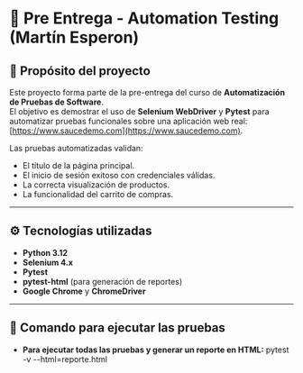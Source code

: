 # 🧪 Pre Entrega - Automation Testing (Martín Esperon)

## 📌 Propósito del proyecto
Este proyecto forma parte de la pre-entrega del curso de **Automatización de Pruebas de Software**.  
El objetivo es demostrar el uso de **Selenium WebDriver** y **Pytest** para automatizar pruebas funcionales sobre una aplicación web real: [https://www.saucedemo.com](https://www.saucedemo.com).

Las pruebas automatizadas validan:
- El título de la página principal.
- El inicio de sesión exitoso con credenciales válidas.
- La correcta visualización de productos.
- La funcionalidad del carrito de compras.

---

## ⚙️ Tecnologías utilizadas
- **Python 3.12**
- **Selenium 4.x**
- **Pytest**
- **pytest-html** (para generación de reportes)
- **Google Chrome** y **ChromeDriver**

---

## 🧠 Comando para ejecutar las pruebas

- **Para ejecutar todas las pruebas y generar un reporte en HTML:**
pytest -v --html=reporte.html